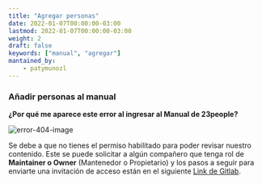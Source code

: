 ```yaml
---
title: "Agregar personas"
date: 2022-01-07T00:00:00-03:00
lastmod: 2022-01-07T00:00:00-03:00
weight: 2
draft: false
keywords: ["manual", "agregar"]
mantained_by:
    - patymunozl
---
```


### Añadir personas al manual

**¿Por qué me aparece este error al ingresar al Manual de 23people?**

![error-404-image](../../../images/error_404.png)

Se debe a que no tienes el permiso habilitado para poder revisar nuestro contenido. Este se puede solicitar a algún compañero que tenga rol de **Maintainer o Owner** (Mantenedor o Propietario) y los pasos a seguir para enviarte una invitación de acceso están en el siguiente [Link de Gitlab](https://docs.gitlab.com/ee/user/project/members/index.html).
